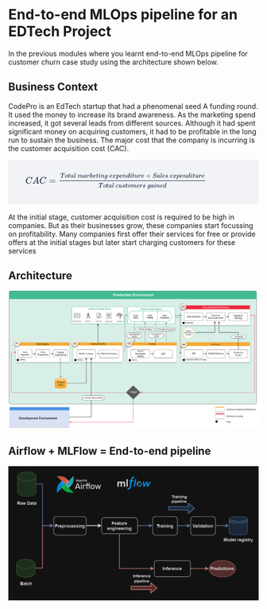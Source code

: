 # End-to-end MLOps pipeline for an EDTech Project
In the previous modules where you learnt end-to-end MLOps pipeline for customer churn case study using the architecture shown below. 

## Business Context
CodePro is an EdTech startup that had a phenomenal seed A funding round. 
It used the money to increase its brand awareness. As the marketing spend increased, it got several leads from different sources. Although it had spent significant money on acquiring customers, it had to be profitable in the long run to sustain the business. 
The major cost that the company is incurring is the customer acquisition cost (CAC).

![CAC](cac.png)


At the initial stage, customer acquisition cost is required to be high in companies. But as their businesses grow, these companies start focussing on profitability. Many companies first offer their services for free or provide offers at the initial stages but later start charging customers for these services

## Architecture
![Architecture](mlops_stack.png)


## Airflow + MLFlow = End-to-end pipeline
![pipeline](end2end_pipeline.png)

